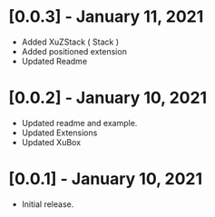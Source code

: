 # [0.0.3] - January 11, 2021
* Added XuZStack ( Stack )
* Added positioned extension
* Updated Readme

# [0.0.2] - January 10, 2021
* Updated readme and example.
* Updated Extensions
* Updated XuBox


# [0.0.1] - January 10, 2021

* Initial release.
